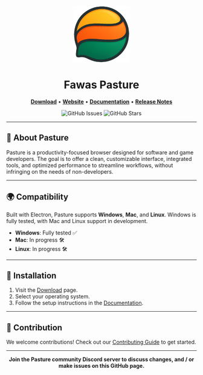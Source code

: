 <p align="center">
  <img src="newicon.png" width="150" alt="Fawas Pasture Logo">
</p>

<h1 align="center">Fawas Pasture</h1>

<p align="center">
  <a href=""><strong>Download</strong></a> •
  <a href=""><strong>Website</strong></a> •
  <a href=""><strong>Documentation</strong></a> •
  <a href=""><strong>Release Notes</strong></a>
</p>

<p align="center">
  <img src="https://img.shields.io/github/issues/FawasInteractive/FawasPasture?color=%230f172a&style=for-the-badge" alt="GitHub Issues">
  <img src="https://img.shields.io/github/stars/FawasInteractive/FawasPasture?color=%230f172a&style=for-the-badge" alt="GitHub Stars">
</p>

---

## 🐑 About Pasture

Pasture is a productivity-focused browser designed for software and game developers. The goal is to offer a clean, customizable interface, integrated tools, and optimized performance to streamline workflows, without infringing on the needs of non-developers.

---

## 🌍 Compatibility

Built with Electron, Pasture supports **Windows**, **Mac**, and **Linux**. Windows is fully tested, with Mac and Linux support in development.

- **Windows**: Fully tested ✅
- **Mac**: In progress 🛠️
- **Linux**: In progress 🛠️

---

## 🚀 Installation

1. Visit the [Download](#) page.
2. Select your operating system.
3. Follow the setup instructions in the [Documentation](#).

---

## 🤝 Contribution

We welcome contributions! Check out our [Contributing Guide](#) to get started.

---

<p align="center">
  <strong>Join the Pasture community Discord server to discuss changes, and / or make issues on this GitHub page.</strong>
</p>
